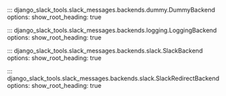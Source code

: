 ::: django_slack_tools.slack_messages.backends.dummy.DummyBackend
    options:
      show_root_heading: true

::: django_slack_tools.slack_messages.backends.logging.LoggingBackend
    options:
      show_root_heading: true

::: django_slack_tools.slack_messages.backends.slack.SlackBackend
    options:
      show_root_heading: true

::: django_slack_tools.slack_messages.backends.slack.SlackRedirectBackend
    options:
      show_root_heading: true
